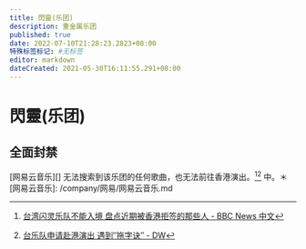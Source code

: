 ```yaml
---
title: 閃靈(乐团)
description: 重金属乐团
published: true
date: 2022-07-10T21:28:23.2823+08:00
特殊标签标记: #无标签
editor: markdown
dateCreated: 2021-05-30T16:11:55.291+08:00
---
```


# 閃靈(乐团)

## 全面封禁

[网易云音乐][] 无法搜索到该乐团的任何歌曲，也无法前往香港演出。[^sh][^46840847]
中。＊
[网易云音乐]: /company/网易/网易云音乐.md

[^sh]: [台湾闪灵乐队不能入境 盘点近期被香港拒签的那些人 - BBC News 中文](https://web.archive.org/web/20200807043440/https://www.bbc.com/zhongwen/simp/chinese-news-46660313)

[^46840847]: [台乐队申请赴港演出 遇到″拖字诀″ - DW](https://web.archive.org/web/20210526050542/https://www.dw.com/zh/台乐队申请赴港演出-遇到拖字诀/a-46840847)
